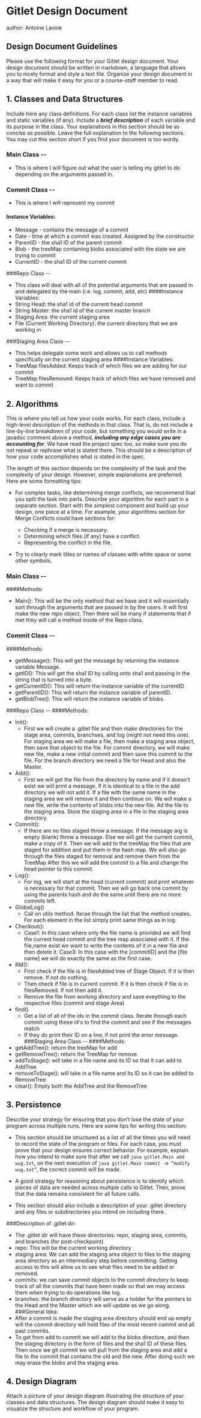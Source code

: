 # Gitlet Design Document
author: Antoine Lavoie

## Design Document Guidelines

Please use the following format for your Gitlet design document. Your design
document should be written in markdown, a language that allows you to nicely 
format and style a text file. Organize your design document in a way that 
will make it easy for you or a course-staff member to read.  

## 1. Classes and Data Structures

Include here any class definitions. For each class list the instance
variables and static variables (if any). Include a ***brief description***
of each variable and its purpose in the class. Your explanations in
this section should be as concise as possible. Leave the full
explanation to the following sections. You may cut this section short
if you find your document is too wordy.

### Main Class --
* This is where I will figure out what the user is telling my gitlet to do depending 
on the arguments passed in.

### Commit Class --
* This is where I will represent my commit
#### Instance Variables:
* Message - contains the message of a commit
* Date - time at which a commit was created. Assigned by the constructor
* ParentID - the sha1 ID of the parent commit
* Blob - the treeMap containing blobs associated with the state we are trying to commit
* CurrentID - the sha1 ID of the current commit

###Repo Class --
* This class will deal with all of the potential arguments 
that are passed in and delegated by the main (i.e. log, commit, add, etc)
####Instance Variables:
* String Head: the sha1 id of the current head commit
* String Master: the sha1 id of the current master branch
* Staging Area: the current staging area
* File (Current Working Directory): the current directory that we are working in 

###Staging Area Class --
* This helps delegate some work and allows us to call methods specifically on the current staging area
####Instance Variables:
* TreeMap filesAdded: Keeps track of which files we are adding for our commit
* TreeMap filesRemoved: Keeps track of which files we have removed and want to commit


## 2. Algorithms

This is where you tell us how your code works. For each class, include
a high-level description of the methods in that class. That is, do not
include a line-by-line breakdown of your code, but something you would
write in a javadoc comment above a method, ***including any edge cases
you are accounting for***. We have read the project spec too, so make
sure you do not repeat or rephrase what is stated there.  This should
be a description of how your code accomplishes what is stated in the
spec.


The length of this section depends on the complexity of the task and
the complexity of your design. However, simple explanations are
preferred. Here are some formatting tips:

* For complex tasks, like determining merge conflicts, we recommend
  that you split the task into parts. Describe your algorithm for each
  part in a separate section. Start with the simplest component and
  build up your design, one piece at a time. For example, your
  algorithms section for Merge Conflicts could have sections for:

   * Checking if a merge is necessary.
   * Determining which files (if any) have a conflict.
   * Representing the conflict in the file.
  
* Try to clearly mark titles or names of classes with white space or
  some other symbols.


### Main Class --
####Methods:
* Main(): This will be the only method that we have and it will essentially sort through the arguments that are passed in
by the users. It will first make the new repo object. 
Then there will be many if statements that if met they will call a method inside of the Repo class.

### Commit Class --
####Methods:
* getMessage(): This will get the message by returning the instance variable Message.
* getID(): This will get the sha1 ID by calling onto sha1 and
  passing in the string that is turned into a byte.
* getCurrentID(): This will return the instance variable of the currentID
* getParentID(): This will return the instance variable of parentID.
* getBlobTree(): This will return the instance variable of blobs.

###Repo Class --
####Methods:
* Init(): 
  * First we will create a .gitlet file and then make directories for the stage area, commits, branchses, and log (might not need this one).
  For staging area we will make a file, then make a staging area object, then save that object to the file.
  For commit directory, we will make new file, make a new initial commit and then save this commit to the file.
  For the branch directory we need a file for Head and also the Master. 
* Add(): 
  * First we will get the file from the directory by name and if it doesn't exist we will print a message. If it is identical to a file in the add directory we will not add it. 
  If a file with the same name in the staging area we will remove it and then continue on. We will make a new file, write the contents of blobs into the new file. Ad the file to the staging area. Store the staging area in a file in the staging area directory.
* Commit(): 
  * If there are no files staged throw a message. If the message arg is empty (blank) throw a message. Else we will get the current commit, make a copy of it. Then we will add to the treeMap the files that are staged for addition and put them in the hash map.
  We will also go through the files staged for removal and remove them from the TreeMap After this we will add the commit to a file and change the head pointer to this commit.
* Log(): 
  * For log, we will start at the head (current commit) and print whatever is necessary for that commit. Then we will go back one commit by using the parents hash and do the same until there are no more commits left. 
* GlobalLog()
  * Call on utils method. Iterae through the list that the method creates. For each element in the list simply print same things as in log.
* Checkout(): 
  * Case1: In this case where only the file name is provided we will find the current head commit and the tree map associated with it. If the file,name exist we want to write the contents of it in a new file and then delete it. 
  Case3: In this case with the [commitID] and the [file name] we will do exactly the same as the first case.
* RM():
  * First check if the file is in filesAdded tree of Stage Object. If it is then remove. If not do nothing.
  * Then check if file is in current commit. If it is then check if file is in filesRemoved. If not then add it.
  * Remove the file from working directory and save eveything to the respective files (commit and stage Area)
* find()
  * Get a list of all of the ids in the commit class. Iterate through each commit using these id's to find the commit and see if the messages match
  * If they do print their ID on a line, if not print the error message.
###Staging Area Class --
####Methods:
* getAddTree(): return the treeMap for add
* getRemoveTree(): return the TreeMap for remove
* addToStage(): will take in a file name and its ID so that it can add to AddTree
* removeToStage(): will take in a file name and its ID so it can be added to RemoveTree
* clear(): Empty both the AddTree and the RemoveTree

## 3. Persistence

Describe your strategy for ensuring that you don’t lose the state of your program
across multiple runs. Here are some tips for writing this section:

* This section should be structured as a list of all the times you
  will need to record the state of the program or files. For each
  case, you must prove that your design ensures correct behavior. For
  example, explain how you intend to make sure that after we call
       `java gitlet.Main add wug.txt`,
  on the next execution of
       `java gitlet.Main commit -m “modify wug.txt”`, 
  the correct commit will be made.
  
* A good strategy for reasoning about persistence is to identify which
  pieces of data are needed across multiple calls to Gitlet. Then,
  prove that the data remains consistent for all future calls.
  
* This section should also include a description of your .gitlet
  directory and any files or subdirectories you intend on including
  there.

###Description of .gitlet dir:
* The .gitlet dir will have these directories: repo, staging area, commits, and branches (for post-checkpoint)
* repo: This will be the current working directory
* staging area: We can add the staging area object to files to the staging area directory as an intermediary step before committing. Getting access to this will allow us to see what files need to be added or removed. 
* commits: we can save commit objects to the commit directory to keep track of all the commits that have been made so that we may access them when trying to do operations like log. 
* branches: the branch directory will serve as a holder for the pointers to the Head and the Master which we will update as we go along. 
###General Idea:
* After a commit is made the staging area directory should end up empty will the commit directory will hold files of the most recent commit and all past commits. 
* To get from add to commit we will add to the blobs directore, and then the staging directory in the form of files and the sha1 ID of these files.
Then once we git commit we will pull from the staging area and add a file to the commit that contains the old and the new. After doing such we may erase the blobs and the staging area.

## 4. Design Diagram

Attach a picture of your design diagram illustrating the structure of your
classes and data structures. The design diagram should make it easy to 
visualize the structure and workflow of your program.

